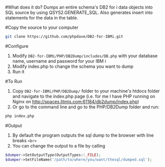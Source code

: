 #What does it do?
Dumps an entire schema's DB2 for i data objects into SQL source by using QSYS2.GENERATE_SQL.  Also generates insert into statements for the data in the table.

#Copy the source to your computer
```sh
git clone https://github.com/phpdave/DB2-for-IBMi.git
```

#Configure 
1. Modify ```DB2-for-IBMi/PHP/DB2Dump/includes/DB.php``` with your database name, username and password for your IBM i
2. Modify index.php to change the schema you want to dump
3. Run it

#To Run 
1. Copy ```DB2-for-IBMi/PHP/DB2Dump/``` folder to your machine's htdocs folder and navigate to the index.php page (i.e. for me I have PHP running on Nginx on http://spaces.litmis.com:61184/db2dump/index.php)
2. Or go to the command line and go to the PHP/DB2Dump folder and run:
```sh
php index.php
```

#Output
1. By default the program outputs the sql dump to the browser with line breaks ```<br>```
2. You can change the output to a file by calling 
```php
$dumper->SetOutputType(OutputTypes::_FILE);
$dumper->SetFileName('/path/to/where/you/want/thesql/dumped.sql');
```
